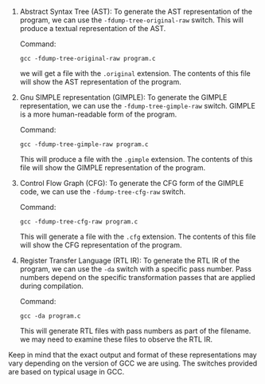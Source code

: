 1. Abstract Syntax Tree (AST):
   To generate the AST representation of the program, we can use the `-fdump-tree-original-raw` switch. This will produce a textual representation of the AST.

   Command:

   ```
   gcc -fdump-tree-original-raw program.c
   ```

   we will get a file with the `.original` extension. The contents of this file will show the AST representation of the program.

2. Gnu SIMPLE representation (GIMPLE):
   To generate the GIMPLE representation, we can use the `-fdump-tree-gimple-raw` switch. GIMPLE is a more human-readable form of the program.

   Command:

   ```
   gcc -fdump-tree-gimple-raw program.c
   ```

   This will produce a file with the `.gimple` extension. The contents of this file will show the GIMPLE representation of the program.

3. Control Flow Graph (CFG):
   To generate the CFG form of the GIMPLE code, we can use the `-fdump-tree-cfg-raw` switch.

   Command:

   ```
   gcc -fdump-tree-cfg-raw program.c
   ```

   This will generate a file with the `.cfg` extension. The contents of this file will show the CFG representation of the program.

4. Register Transfer Language (RTL IR):
   To generate the RTL IR of the program, we can use the `-da` switch with a specific pass number. Pass numbers depend on the specific transformation passes that are applied during compilation.

   Command:

   ```
   gcc -da program.c
   ```

   This will generate RTL files with pass numbers as part of the filename. we may need to examine these files to observe the RTL IR.

Keep in mind that the exact output and format of these representations may vary depending on the version of GCC we are using. The switches provided are based on typical usage in GCC.
